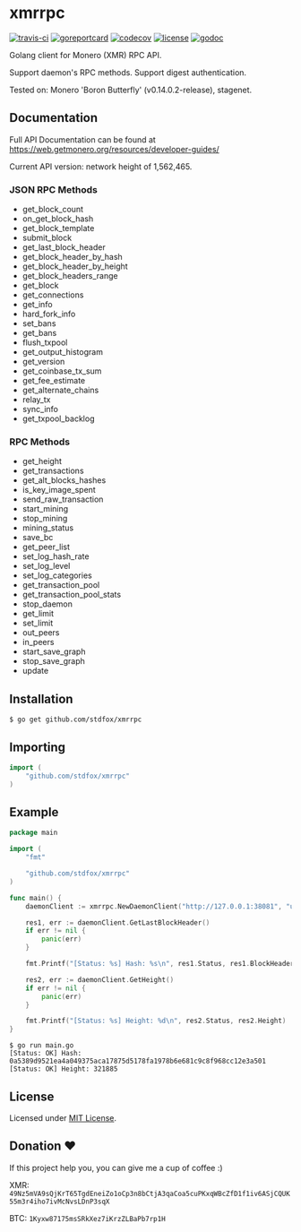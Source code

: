 # xmrrpc

[![travis-ci](https://travis-ci.org/stdfox/xmrrpc.svg?branch=master)](https://travis-ci.org/stdfox/xmrrpc) [![goreportcard](https://goreportcard.com/badge/github.com/stdfox/xmrrpc)](https://goreportcard.com/report/github.com/stdfox/xmrrpc) [![codecov](https://codecov.io/gh/stdfox/xmrrpc/branch/master/graph/badge.svg)](https://codecov.io/gh/stdfox/xmrrpc) [![license](https://img.shields.io/github/license/stdfox/xmrrpc.svg)](https://github.com/stdfox/xmrrpc/blob/master/LICENSE.md) [![godoc](https://godoc.org/github.com/stdfox/xmrrpc?status.svg)](https://godoc.org/github.com/stdfox/xmrrpc)

Golang client for Monero (XMR) RPC API.

Support daemon's RPC methods. Support digest authentication.

Tested on: Monero 'Boron Butterfly' (v0.14.0.2-release), stagenet.

## Documentation

Full API Documentation can be found at <https://web.getmonero.org/resources/developer-guides/>

Current API version: network height of 1,562,465.

### JSON RPC Methods

- get_block_count
- on_get_block_hash
- get_block_template
- submit_block
- get_last_block_header
- get_block_header_by_hash
- get_block_header_by_height
- get_block_headers_range
- get_block
- get_connections
- get_info
- hard_fork_info
- set_bans
- get_bans
- flush_txpool
- get_output_histogram
- get_version
- get_coinbase_tx_sum
- get_fee_estimate
- get_alternate_chains
- relay_tx
- sync_info
- get_txpool_backlog

### RPC Methods

- get_height
- get_transactions
- get_alt_blocks_hashes
- is_key_image_spent
- send_raw_transaction
- start_mining
- stop_mining
- mining_status
- save_bc
- get_peer_list
- set_log_hash_rate
- set_log_level
- set_log_categories
- get_transaction_pool
- get_transaction_pool_stats
- stop_daemon
- get_limit
- set_limit
- out_peers
- in_peers
- start_save_graph
- stop_save_graph
- update

## Installation

```shell
$ go get github.com/stdfox/xmrrpc
```

## Importing

```go
import (
    "github.com/stdfox/xmrrpc"
)
```

## Example

```go
package main

import (
    "fmt"

    "github.com/stdfox/xmrrpc"
)

func main() {
    daemonClient := xmrrpc.NewDaemonClient("http://127.0.0.1:38081", "username", "password")

    res1, err := daemonClient.GetLastBlockHeader()
    if err != nil {
        panic(err)
    }

    fmt.Printf("[Status: %s] Hash: %s\n", res1.Status, res1.BlockHeader.Hash)

    res2, err := daemonClient.GetHeight()
    if err != nil {
        panic(err)
    }

    fmt.Printf("[Status: %s] Height: %d\n", res2.Status, res2.Height)
}
```

```shell
$ go run main.go
[Status: OK] Hash: 0a5389d9521ea4a049375aca17875d5178fa1978b6e681c9c8f968cc12e3a501
[Status: OK] Height: 321885
```

## License

Licensed under [MIT License](https://github.com/stdfox/xmrrpc/blob/master/LICENSE.md).

## Donation ❤

If this project help you, you can give me a cup of coffee :)

XMR: `49Nz5mVA9sQjKrT65TgdEneiZo1oCp3n8bCtjA3qaCoa5cuPKxqWBcZfD1f1iv6ASjCQUK55m3r4iho7ivMcNvsLDnP3sqX`

BTC: `1Kyxw87175msSRkXez7iKrzZLBaPb7rp1H`
